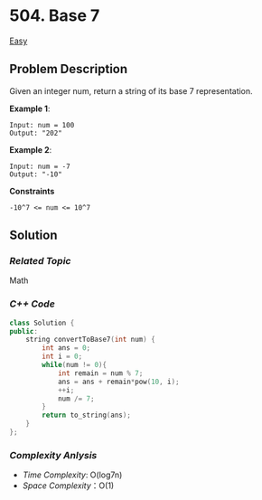 # 504. Base 7
[Easy](https://leetcode.com/problems/base-7/description/)

## Problem Description

Given an integer num, return a string of its base 7 representation.


**Example 1**:
```
Input: num = 100
Output: "202"
```
**Example 2**:
```
Input: num = -7
Output: "-10"
```

**Constraints**
```
-10^7 <= num <= 10^7
```

## Solution

### _Related Topic_
   Math

### _C++ Code_
```cpp
class Solution {
public:
    string convertToBase7(int num) {
        int ans = 0;
        int i = 0;
        while(num != 0){
            int remain = num % 7;
            ans = ans + remain*pow(10, i);
            ++i;
            num /= 7;
        }
        return to_string(ans);
    }
};
```

### _Complexity Anlysis_
- _Time Complexity_: O(log7n)
- _Space Complexity_：O(1)
